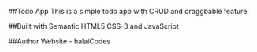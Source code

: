 ##Todo App
This is a simple todo app with CRUD and draggbable feature.

##Built with
Semantic HTML5 CSS-3 and JavaScript

##Author
Website - halalCodes
